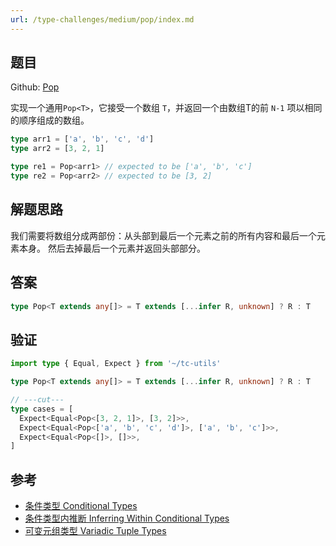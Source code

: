 ```yaml
---
url: /type-challenges/medium/pop/index.md
---
```

## 题目

Github: [Pop](https://github.com/type-challenges/type-challenges/blob/main/questions/00016-medium-pop/)

实现一个通用`Pop<T>`，它接受一个数组 `T`，并返回一个由数组T的前 `N-1` 项以相同的顺序组成的数组。

```ts
type arr1 = ['a', 'b', 'c', 'd']
type arr2 = [3, 2, 1]

type re1 = Pop<arr1> // expected to be ['a', 'b', 'c']
type re2 = Pop<arr2> // expected to be [3, 2]
```

## 解题思路

我们需要将数组分成两部份：从头部到最后一个元素之前的所有内容和最后一个元素本身。
然后去掉最后一个元素并返回头部部分。

## 答案

```ts
type Pop<T extends any[]> = T extends [...infer R, unknown] ? R : T
```

## 验证

```ts twoslash
import type { Equal, Expect } from '~/tc-utils'

type Pop<T extends any[]> = T extends [...infer R, unknown] ? R : T

// ---cut---
type cases = [
  Expect<Equal<Pop<[3, 2, 1]>, [3, 2]>>,
  Expect<Equal<Pop<['a', 'b', 'c', 'd']>, ['a', 'b', 'c']>>,
  Expect<Equal<Pop<[]>, []>>,
]
```

## 参考

* [条件类型 Conditional Types](https://www.typescriptlang.org/docs/handbook/2/conditional-types.html)
* [条件类型内推断 Inferring Within Conditional Types](https://www.typescriptlang.org/docs/handbook/2/conditional-types.html#inferring-within-conditional-types)
* [可变元组类型 Variadic Tuple Types](https://www.typescriptlang.org/docs/handbook/release-notes/typescript-4-0.html#variadic-tuple-types)
